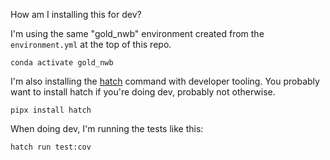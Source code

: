 How am I installing this for dev?

I'm using the same "gold_nwb" environment created from the `environment.yml` at the top of this repo.

```
conda activate gold_nwb
```

I'm also installing the [hatch](https://github.com/pypa/hatch) command with developer tooling.
You probably want to install hatch if you're doing dev, probably not otherwise.

```
pipx install hatch
```

When doing dev, I'm running the tests like this:

```
hatch run test:cov
```
